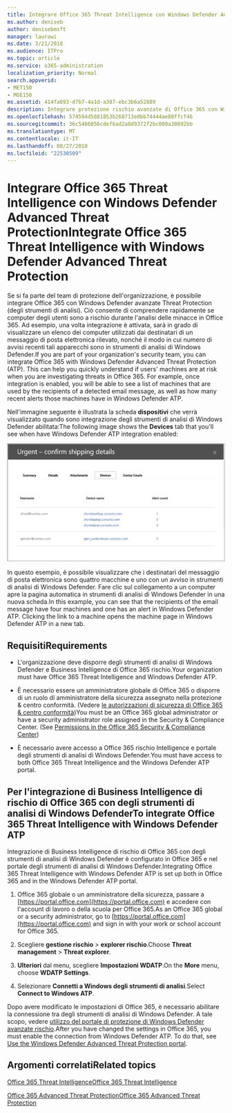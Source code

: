 ```yaml
---
title: Integrare Office 365 Threat Intelligence con Windows Defender Advanced Threat Protection
ms.author: deniseb
author: denisebmsft
manager: laurawi
ms.date: 3/21/2018
ms.audience: ITPro
ms.topic: article
ms.service: o365-administration
localization_priority: Normal
search.appverid:
- MET150
- MOE150
ms.assetid: 414fa693-d7b7-4a1d-a387-ebc3b6a52889
description: Integrare protezione rischio avanzate di Office 365 con Windows Defender avanzate rischio di protezione per visualizzare ulteriori informazioni sulla gestione di rischio.
ms.openlocfilehash: 574594d5881853b268713e0bb74444ae80ffcf46
ms.sourcegitcommit: 36c5466056cdef6ad2a8d9372f2bc009a30892bb
ms.translationtype: MT
ms.contentlocale: it-IT
ms.lasthandoff: 08/27/2018
ms.locfileid: "22530509"
---
```

# <a name="integrate-office-365-threat-intelligence-with-windows-defender-advanced-threat-protection"></a><span data-ttu-id="980e9-103">Integrare Office 365 Threat Intelligence con Windows Defender Advanced Threat Protection</span><span class="sxs-lookup"><span data-stu-id="980e9-103">Integrate Office 365 Threat Intelligence with Windows Defender Advanced Threat Protection</span></span>

<span data-ttu-id="980e9-p101">Se si fa parte del team di protezione dell'organizzazione, è possibile integrare Office 365 con Windows Defender avanzate Threat Protection (degli strumenti di analisi). Ciò consente di comprendere rapidamente se computer degli utenti sono a rischio durante l'analisi delle minacce in Office 365. Ad esempio, una volta integrazione è attivata, sarà in grado di visualizzare un elenco dei computer utilizzati dai destinatari di un messaggio di posta elettronica rilevato, nonché il modo in cui numero di avvisi recenti tali apparecchi sono in strumenti di analisi di Windows Defender.</span><span class="sxs-lookup"><span data-stu-id="980e9-p101">If you are part of your organization's security team, you can integrate Office 365 with Windows Defender Advanced Threat Protection (ATP). This can help you quickly understand if users' machines are at risk when you are investigating threats in Office 365. For example, once integration is enabled, you will be able to see a list of machines that are used by the recipients of a detected email message, as well as how many recent alerts those machines have in Windows Defender ATP.</span></span>
  
<span data-ttu-id="980e9-107">Nell'immagine seguente è illustrata la scheda **dispositivi** che verrà visualizzato quando sono integrazione degli strumenti di analisi di Windows Defender abilitata:</span><span class="sxs-lookup"><span data-stu-id="980e9-107">The following image shows the **Devices** tab that you'll see when have Windows Defender ATP integration enabled:</span></span> 
  
![Quando è abilitata degli strumenti di analisi di Windows Defender, è possibile visualizzare un elenco di computer con gli avvisi.](media/fec928ea-8f0c-44d7-80b9-a2e0a8cd4e89.PNG)
  
<span data-ttu-id="980e9-p102">In questo esempio, è possibile visualizzare che i destinatari del messaggio di posta elettronica sono quattro macchine e uno con un avviso in strumenti di analisi di Windows Defender. Fare clic sul collegamento a un computer apre la pagina automatica in strumenti di analisi di Windows Defender in una nuova scheda.</span><span class="sxs-lookup"><span data-stu-id="980e9-p102">In this example, you can see that the recipients of the email message have four machines and one has an alert in Windows Defender ATP. Clicking the link to a machine opens the machine page in Windows Defender ATP in a new tab.</span></span>
  
## <a name="requirements"></a><span data-ttu-id="980e9-111">Requisiti</span><span class="sxs-lookup"><span data-stu-id="980e9-111">Requirements</span></span>

- <span data-ttu-id="980e9-112">L'organizzazione deve disporre degli strumenti di analisi di Windows Defender e Business Intelligence di Office 365 rischio.</span><span class="sxs-lookup"><span data-stu-id="980e9-112">Your organization must have Office 365 Threat Intelligence and Windows Defender ATP.</span></span>
    
- <span data-ttu-id="980e9-p103">È necessario essere un amministratore globale di Office 365 o disporre di un ruolo di amministratore della sicurezza assegnato nella protezione &amp; centro conformità. (Vedere [le autorizzazioni di sicurezza di Office 365 &amp; centro conformità](permissions-in-the-security-and-compliance-center.md))</span><span class="sxs-lookup"><span data-stu-id="980e9-p103">You must be an Office 365 global administrator or have a security administrator role assigned in the Security &amp; Compliance Center. (See [Permissions in the Office 365 Security &amp; Compliance Center](permissions-in-the-security-and-compliance-center.md))</span></span>
    
- <span data-ttu-id="980e9-115">È necessario avere accesso a Office 365 rischio Intelligence e portale degli strumenti di analisi di Windows Defender.</span><span class="sxs-lookup"><span data-stu-id="980e9-115">You must have access to both Office 365 Threat Intelligence and the Windows Defender ATP portal.</span></span>
    
## <a name="to-integrate-office-365-threat-intelligence-with-windows-defender-atp"></a><span data-ttu-id="980e9-116">Per l'integrazione di Business Intelligence di rischio di Office 365 con degli strumenti di analisi di Windows Defender</span><span class="sxs-lookup"><span data-stu-id="980e9-116">To integrate Office 365 Threat Intelligence with Windows Defender ATP</span></span>

<span data-ttu-id="980e9-117">Integrazione di Business Intelligence di rischio di Office 365 con degli strumenti di analisi di Windows Defender è configurato in Office 365 e nel portale degli strumenti di analisi di Windows Defender.</span><span class="sxs-lookup"><span data-stu-id="980e9-117">Integrating Office 365 Threat Intelligence with Windows Defender ATP is set up both in Office 365 and in the Windows Defender ATP portal.</span></span>
  
1. <span data-ttu-id="980e9-118">Office 365 globale o un amministratore della sicurezza, passare a [https://portal.office.com](https://portal.office.com) e accedere con l'account di lavoro o della scuola per Office 365.</span><span class="sxs-lookup"><span data-stu-id="980e9-118">As an Office 365 global or a security administrator, go to [https://portal.office.com](https://portal.office.com) and sign in with your work or school account for Office 365.</span></span> 
    
2. <span data-ttu-id="980e9-119">Scegliere **gestione rischio** \> **explorer rischio**.</span><span class="sxs-lookup"><span data-stu-id="980e9-119">Choose **Threat management** \> **Threat explorer**.</span></span>
    
3. <span data-ttu-id="980e9-120">**Ulteriori** dal menu, scegliere **Impostazioni WDATP**.</span><span class="sxs-lookup"><span data-stu-id="980e9-120">On the **More** menu, choose **WDATP Settings**.</span></span>
    
4. <span data-ttu-id="980e9-121">Selezionare **Connetti a Windows degli strumenti di analisi**.</span><span class="sxs-lookup"><span data-stu-id="980e9-121">Select **Connect to Windows ATP**.</span></span>
    
<span data-ttu-id="980e9-p104">Dopo avere modificato le impostazioni di Office 365, è necessario abilitare la connessione tra degli strumenti di analisi di Windows Defender. A tale scopo, vedere [utilizzo del portale di protezione di Windows Defender avanzate rischio](https://go.microsoft.com/fwlink/?linkid=859690).</span><span class="sxs-lookup"><span data-stu-id="980e9-p104">After you have changed the settings in Office 365, you must enable the connection from Windows Defender ATP. To do that, see [Use the Windows Defender Advanced Threat Protection portal](https://go.microsoft.com/fwlink/?linkid=859690).</span></span>
  
## <a name="related-topics"></a><span data-ttu-id="980e9-124">Argomenti correlati</span><span class="sxs-lookup"><span data-stu-id="980e9-124">Related topics</span></span>

[<span data-ttu-id="980e9-125">Office 365 Threat Intelligence</span><span class="sxs-lookup"><span data-stu-id="980e9-125">Office 365 Threat Intelligence</span></span>](office-365-ti.md)
  
[<span data-ttu-id="980e9-126">Office 365 Advanced Threat Protection</span><span class="sxs-lookup"><span data-stu-id="980e9-126">Office 365 Advanced Threat Protection</span></span>](office-365-atp.md)
  

